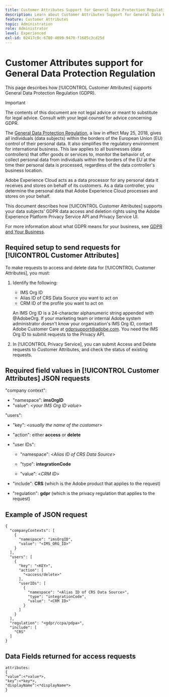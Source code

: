 ```yaml
---
title: Customer Attributes Support for General Data Protection Regulation 
description: Learn about Customer Attributes Support for General Data Protection Regulation
feature: Customer Attributes
topic: Administration
role: Administrator
level: Experienced
exl-id: 02417c0c-6780-4699-9470-f1685c3cd25d
---
```

# Customer Attributes support for General Data Protection Regulation

This page describes how [!UICONTROL Customer Attributes] supports General Data Protection Regulation (GDPR).

>[!IMPORTANT]
>
>The contents of this document are not legal advice or meant to substitute for legal advice. Consult with your legal counsel for advice concerning GDPR.

The [General Data Protection Regulation](https://business.adobe.com/privacy/general-data-protection-regulation.html), a law in effect May 25, 2018, gives all individuals (data subjects) within the borders of the European Union (EU) control of their personal data. It also simplifies the regulatory environment for international business. This law applies to all businesses (data controllers) that offer goods or services to, monitor the behavior of, or collect personal data from individuals within the borders of the EU at the time their personal data is processed, regardless of the data controller's business location.

Adobe Experience Cloud acts as a data processor for any personal data it receives and stores on behalf of its customers. As a data controller, you determine the personal data that Adobe Experience Cloud processes and stores on your behalf.

This document describes how [!UICONTROL Customer Attributes] supports your data subjects' GDPR data access and deletion rights using the Adobe Experience Platform Privacy Service API and Privacy Service UI.

For more information about what GDPR means for your business, see [GDPR and Your Business](https://business.adobe.com/privacy/general-data-protection-regulation.html).

## Required setup to send requests for [!UICONTROL Customer Attributes]

To make requests to access and delete data for [!UICONTROL Customer Attributes], you must:

1. Identify the following:

   * IMS Org ID
   * Alias ID of CRS Data Source you want to act on
   * CRM ID of the profile you want to act on

   An IMS Org ID is a 24-character alphanumeric string appended with @AdobeOrg. If your marketing team or internal Adobe system administrator doesn't know your organization's IMS Org ID, contact Adobe Customer Care at gdprsupport@adobe.com. You need the IMS Org ID to submit requests to the Privacy API.

1. In [!UICONTROL Privacy Service], you can submit Access and Delete requests to Customer Attributes, and check the status of existing requests.

## Required field values in [!UICONTROL Customer Attributes] JSON requests

"company context":

* "namespace": **imsOrgID**
* "value": <*your IMS Org ID value*>

"users":

* "key": <*usually the name of the customer*>

* "action": either **access** or **delete**

* "user IDs":

    * "namespace": <*Alias ID of CRS Data Source*>
    
    * "type": **integrationCode**

    * "value": <*CRM ID*>

* "include": **CRS** (which is the Adobe product that applies to the request)

* "regulation": **gdpr** (which is the privacy regulation that applies to the request)

## Example of JSON request

```
{
  "companyContexts": [
    {
      "namespace": "imsOrgID",
      "value": "<IMS_ORG_ID>"
    }
  ],
  "users": [
    {
      "key": "<KEY>",
      "action": [
        "<access/delete>"
      ],
      "userIDs": [
        {
          "namespace": "<Alias ID of CRS Data Source>",
          "type": "integrationCode",
          "value": "<CRM ID>"
        }
      ]
    }
  ],
  "regulation": "<gdpr/ccpa/pdpa>",
  "include": [
    "CRS"
  ]
}
```

## Data Fields returned for access requests

```
attributes:
{
"value”:<*value*>,
"key”:<*key*>,
"displayName”:<*displayName*>
}
```
